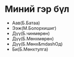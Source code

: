 # Миний гэр бүл
<html>
<head>
</head>
<body>
    <ul>
        <li>Аав(Б.Батаа)</li>
        <li>Ээж(М.Болорхишиг)</li>
        <li>Дүү(Б.чинмөрөн)</li>
        <li>Дүү(Б.Мөнхмөрөн)</li>
        <li>Дүү(Б.Мөнх&mdashОд)</li>
        <li>Би(Б.Мөнхтулга)</li>
    </ul>   

